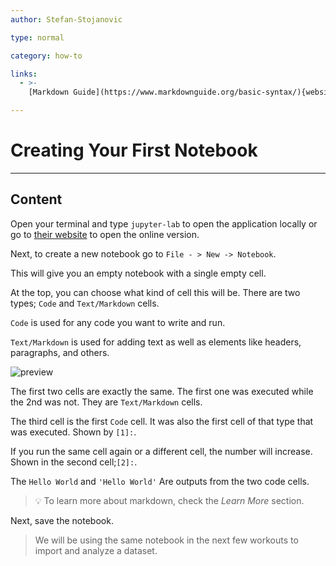 ```yaml
---
author: Stefan-Stojanovic

type: normal

category: how-to

links:
  - >-
    [Markdown Guide](https://www.markdownguide.org/basic-syntax/){website}

---
```


# Creating Your First Notebook

---
## Content

Open your terminal and type `jupyter-lab` to open the application locally or go to [their website]() to open the online version.

Next, to create a new notebook go to `File - > New -> Notebook`.

This will give you an empty notebook with a single empty cell.

At the top, you can choose what kind of cell this will be. There are two types; `Code` and `Text/Markdown` cells.

`Code` is used for any code you want to write and run.

`Text/Markdown` is used for adding text as well as elements like headers, paragraphs, and others.

![preview](https://img.enkipro.com/a743a2d759e62869f69789dc28eb9e70.png)

The first two cells are exactly the same. The first one was executed while the 2nd was not. They are `Text/Markdown` cells.

The third cell is the first `Code` cell. It was also the first cell of that type that was executed. Shown by `[1]:`.

If you run the same cell again or a different cell, the number will increase. Shown in the second cell;`[2]:`.

The `Hello World` and `'Hello World'` Are outputs from the two code cells.

> 💡 To learn more about markdown, check the *Learn More* section.

Next, save the notebook.

> We will be using the same notebook in the next few workouts to import and analyze a dataset.
